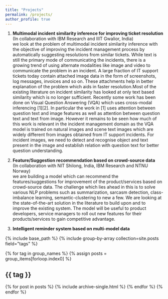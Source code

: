 ```yaml
---
title: "Projects"
permalink: /projects/
author_profile: true
---
```


1. **Multimodal incident similarity inference for improving ticket resolution**   
(In collaboration with IBM Research and IIIT Gwalior, India)  
we look at the problem of multimodal incident similarity inference with the objective of improving the incident management process by automatically suggesting resolutions from similar tickets. While text is still the primary mode of communicating the incidents, there is a growing trend of using alternate modalities like image and video to communicate the problem in an incident. A large fraction of IT support tickets today contain attached image data in the form of screenshots, log messages, invoices and so on. These attachments help in better explanation of the problem which aids in faster resolution.Most of the existing literature on incident similarity has looked at only text based similarity which is no longer sufficient. Recently some work has been done on Visual Question Answering (VQA) which uses cross-modal inferencing [1][2]. In particular the work in [1] uses attention between question text and image features as well as attention between question text and text from image. However it remains to be seen how much of this work is relevant in the incident management domain as the VQA model is trained on natural images and scene text images which are widely different from images obtained from IT support incidents. For incident images, we need to detect and recognise object and text present in the image and establish relation with question text for better question understanding.
2. **Feature/Suggestion recommendation based on crowd-source data**  
(In collaboration with NIT Shilong, India, IBM Research and NTNU Norway)  
we are building  a model which can recommend the features/suggestions for improvement of the product/services based on crowd-source data. The challenge which lies ahead in this is to solve various NLP problems such as summarization, sarcasm detection, class-imbalance learning, semantic-clustering to new a few. We are looking at the state-of-the-art solution in the literature to build upon and to improve the existing system. The model will be useful to product developers, service managers to roll out new features for their products/services to gain competitive advantage. 

3. **Intelligent reminder system based on multi-model data**  

{% include base_path %}
{% include group-by-array collection=site.posts field="tags" %}

{% for tag in group_names %}
  {% assign posts = group_items[forloop.index0] %}
  <h2 id="{{ tag | slugify }}" class="archive__subtitle">{{ tag }}</h2>
  {% for post in posts %}
    {% include archive-single.html %}
  {% endfor %}
{% endfor %}



